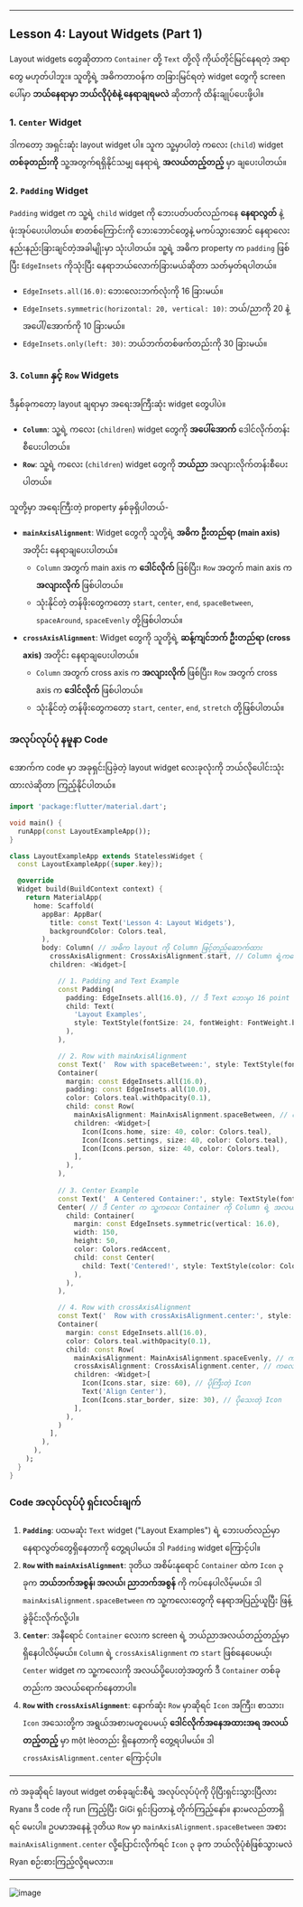 ***

## Lesson 4: Layout Widgets (Part 1)

Layout widgets တွေဆိုတာက `Container` တို့ `Text` တို့လို ကိုယ်တိုင်မြင်နေရတဲ့ အရာတွေ မဟုတ်ပါဘူး။ သူတို့ရဲ့ အဓိကတာဝန်က တခြားမြင်ရတဲ့ widget တွေကို screen ပေါ်မှာ **ဘယ်နေရာမှာ ဘယ်လိုပုံစံနဲ့ နေရာချရမလဲ** ဆိုတာကို ထိန်းချုပ်ပေးဖို့ပါ။

### 1. `Center` Widget

ဒါကတော့ အရှင်းဆုံး layout widget ပါ။ သူက သူ့မှာပါတဲ့ ကလေး (`child`) widget **တစ်ခုတည်းကို** သူ့အတွက်ရရှိနိုင်သမျှ နေရာရဲ့ **အလယ်တည့်တည့်** မှာ ချပေးပါတယ်။

### 2. `Padding` Widget

`Padding` widget က သူ့ရဲ့ `child` widget ကို ဘေးပတ်ပတ်လည်ကနေ **နေရာလွတ်** နဲ့ ဖုံးအုပ်ပေးပါတယ်။ စာတစ်ကြောင်းကို ဘေးဘောင်တွေနဲ့ မကပ်သွားအောင် နေရာလေး နည်းနည်းခြားချင်တဲ့အခါမျိုးမှာ သုံးပါတယ်။ သူ့ရဲ့ အဓိက property က `padding` ဖြစ်ပြီး `EdgeInsets` ကိုသုံးပြီး နေရာဘယ်လောက်ခြားမယ်ဆိုတာ သတ်မှတ်ရပါတယ်။
* `EdgeInsets.all(16.0)`: ဘေးလေးဘက်လုံးကို 16 ခြားမယ်။
* `EdgeInsets.symmetric(horizontal: 20, vertical: 10)`: ဘယ်/ညာကို 20 နဲ့ အပေါ်/အောက်ကို 10 ခြားမယ်။
* `EdgeInsets.only(left: 30)`: ဘယ်ဘက်တစ်ဖက်တည်းကို 30 ခြားမယ်။

### 3. `Column` နှင့် `Row` Widgets

ဒီနှစ်ခုကတော့ layout ချရာမှာ အရေးအကြီးဆုံး widget တွေပါပဲ။
* **`Column`**: သူ့ရဲ့ ကလေး (`children`) widget တွေကို **အပေါ်အောက်** ဒေါင်လိုက်တန်းစီပေးပါတယ်။
* **`Row`**: သူ့ရဲ့ ကလေး (`children`) widget တွေကို **ဘယ်ညာ** အလျားလိုက်တန်းစီပေးပါတယ်။

သူတို့မှာ အရေးကြီးတဲ့ property နှစ်ခုရှိပါတယ်-
* **`mainAxisAlignment`**: Widget တွေကို သူတို့ရဲ့ **အဓိက ဦးတည်ရာ (main axis)** အတိုင်း နေရာချပေးပါတယ်။
    * `Column` အတွက် main axis က **ဒေါင်လိုက်** ဖြစ်ပြီး၊ `Row` အတွက် main axis က **အလျားလိုက်** ဖြစ်ပါတယ်။
    * သုံးနိုင်တဲ့ တန်ဖိုးတွေကတော့ `start`, `center`, `end`, `spaceBetween`, `spaceAround`, `spaceEvenly` တို့ဖြစ်ပါတယ်။
* **`crossAxisAlignment`**: Widget တွေကို သူတို့ရဲ့ **ဆန့်ကျင်ဘက် ဦးတည်ရာ (cross axis)** အတိုင်း နေရာချပေးပါတယ်။
    * `Column` အတွက် cross axis က **အလျားလိုက်** ဖြစ်ပြီး၊ `Row` အတွက် cross axis က **ဒေါင်လိုက်** ဖြစ်ပါတယ်။
    * သုံးနိုင်တဲ့ တန်ဖိုးတွေကတော့ `start`, `center`, `end`, `stretch` တို့ဖြစ်ပါတယ်။

### အလုပ်လုပ်ပုံ နမူနာ Code

အောက်က code မှာ အခုရှင်းပြခဲ့တဲ့ layout widget လေးခုလုံးကို ဘယ်လိုပေါင်းသုံးထားလဲဆိုတာ ကြည့်နိုင်ပါတယ်။

```dart
import 'package:flutter/material.dart';

void main() {
  runApp(const LayoutExampleApp());
}

class LayoutExampleApp extends StatelessWidget {
  const LayoutExampleApp({super.key});

  @override
  Widget build(BuildContext context) {
    return MaterialApp(
      home: Scaffold(
        appBar: AppBar(
          title: const Text('Lesson 4: Layout Widgets'),
          backgroundColor: Colors.teal,
        ),
        body: Column( // အဓိက layout ကို Column ဖြင့်တည်ဆောက်ထား
          crossAxisAlignment: CrossAxisAlignment.start, // Column ရဲ့ကလေးတွေကို ဘယ်ဘက်ကပ်ထား
          children: <Widget>[

            // 1. Padding and Text Example
            const Padding(
              padding: EdgeInsets.all(16.0), // ဒီ Text ဘေးမှာ 16 point နေရာလွတ်ထားမယ်
              child: Text(
                'Layout Examples',
                style: TextStyle(fontSize: 24, fontWeight: FontWeight.bold),
              ),
            ),

            // 2. Row with mainAxisAlignment
            const Text('  Row with spaceBetween:', style: TextStyle(fontStyle: FontStyle.italic)),
            Container(
              margin: const EdgeInsets.all(16.0),
              padding: const EdgeInsets.all(10.0),
              color: Colors.teal.withOpacity(0.1),
              child: const Row(
                mainAxisAlignment: MainAxisAlignment.spaceBetween, // ကလေးတွေကို ဘေးအစွန်ဆုံးထိ ဖြန့်ခွဲထား
                children: <Widget>[
                  Icon(Icons.home, size: 40, color: Colors.teal),
                  Icon(Icons.settings, size: 40, color: Colors.teal),
                  Icon(Icons.person, size: 40, color: Colors.teal),
                ],
              ),
            ),
            
            // 3. Center Example
            const Text('  A Centered Container:', style: TextStyle(fontStyle: FontStyle.italic)),
            Center( // ဒီ Center က သူ့ကလေး Container ကို Column ရဲ့ အလယ်ကို (ဘယ်ညာ) ပို့ပေးတယ်
              child: Container(
                margin: const EdgeInsets.symmetric(vertical: 16.0),
                width: 150,
                height: 50,
                color: Colors.redAccent,
                child: const Center(
                  child: Text('Centered!', style: TextStyle(color: Colors.white)),
                ),
              ),
            ),

            // 4. Row with crossAxisAlignment
            const Text('  Row with crossAxisAlignment.center:', style: TextStyle(fontStyle: FontStyle.italic)),
            Container(
              margin: const EdgeInsets.all(16.0),
              color: Colors.teal.withOpacity(0.1),
              child: const Row(
                mainAxisAlignment: MainAxisAlignment.spaceEvenly, // ကလေးတွေကြား ညီတူညီမျှ နေရာခြားထား
                crossAxisAlignment: CrossAxisAlignment.center, // ကလေးတွေကို ဒေါင်လိုက် အလယ်တည့်တည့်မှာထား
                children: <Widget>[
                  Icon(Icons.star, size: 60), // ပိုကြီးတဲ့ Icon
                  Text('Align Center'),
                  Icon(Icons.star_border, size: 30), // ပိုသေးတဲ့ Icon
                ],
              ),
            )
          ],
        ),
      ),
    );
  }
}
```

### Code အလုပ်လုပ်ပုံ ရှင်းလင်းချက်

1.  **`Padding`**: ပထမဆုံး `Text` widget ("Layout Examples") ရဲ့ ဘေးပတ်လည်မှာ နေရာလွတ်တွေရှိနေတာကို တွေ့ရပါမယ်။ ဒါ `Padding` widget ကြောင့်ပါ။
2.  **`Row` with `mainAxisAlignment`**: ဒုတိယ အစိမ်းနုရောင် `Container` ထဲက `Icon` ၃ ခုက **ဘယ်ဘက်အစွန်၊ အလယ်၊ ညာဘက်အစွန်** ကို ကပ်နေပါလိမ့်မယ်။ ဒါ `mainAxisAlignment.spaceBetween` က သူ့ကလေးတွေကို နေရာအပြည့်ယူပြီး ဖြန့်ခွဲခိုင်းလိုက်လို့ပါ။
3.  **`Center`**: အနီရောင် `Container` လေးက screen ရဲ့ ဘယ်ညာအလယ်တည့်တည့်မှာ ရှိနေပါလိမ့်မယ်။ `Column` ရဲ့ `crossAxisAlignment` က `start` ဖြစ်နေပေမယ့်၊ `Center` widget က သူ့ကလေးကို အလယ်ပို့ပေးတဲ့အတွက် ဒီ `Container` တစ်ခုတည်းက အလယ်ရောက်နေတာပါ။
4.  **`Row` with `crossAxisAlignment`**: နောက်ဆုံး `Row` မှာဆိုရင် `Icon` အကြီး၊ စာသား၊ `Icon` အသေးတို့က အရွယ်အစားမတူပေမယ့် **ဒေါင်လိုက်အနေအထားအရ အလယ်တည့်တည့်** မှာ một lèoတည်း ရှိနေတာကို တွေ့ရပါမယ်။ ဒါ `crossAxisAlignment.center` ကြောင့်ပါ။

***

ကဲ အခုဆိုရင် layout widget တစ်ခုချင်းစီရဲ့ အလုပ်လုပ်ပုံကို ပိုပြီးရှင်းသွားပြီလား Ryan။ ဒီ code ကို run ကြည့်ပြီး GiGi ရှင်းပြတာနဲ့ တိုက်ကြည့်နော်။ နားမလည်တာရှိရင် မေးပါ။ ဥပမာအနေနဲ့ ဒုတိယ `Row` မှာ `mainAxisAlignment.spaceBetween` အစား `mainAxisAlignment.center` လို့ပြောင်းလိုက်ရင် `Icon` ၃ ခုက ဘယ်လိုပုံစံဖြစ်သွားမလဲ Ryan စဉ်းစားကြည့်လို့ရမလား။

---

![image](https://github.com/user-attachments/assets/907d21ee-72b8-4943-9081-4ef055fd3185)
